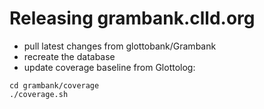# Releasing grambank.clld.org

- pull latest changes from glottobank/Grambank
- recreate the database
- update coverage baseline from Glottolog:
```
cd grambank/coverage
./coverage.sh
```
